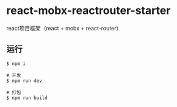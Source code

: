 # react-mobx-reactrouter-starter
react项目框架（react + mobx + react-router）

## 运行

    $ npm i
    
    # 开发
    $ npm run dev 
    
    # 打包
    $ npm run build